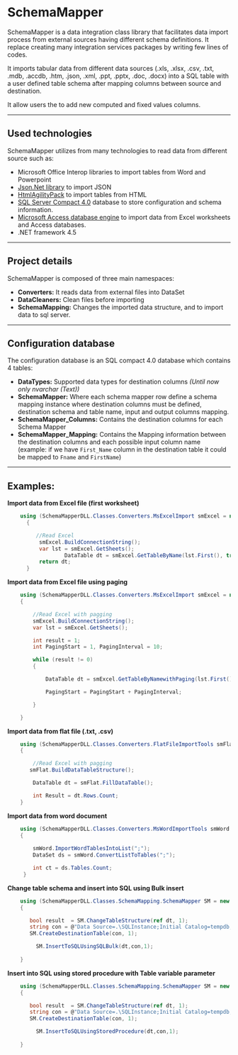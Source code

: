# SchemaMapper

SchemaMapper is a data integration class library that facilitates data import process from external sources having different schema definitions. It replace creating many integration services packages by writing few lines of codes.

It imports tabular data from different data sources (.xls, .xlsx, .csv, .txt, .mdb, .accdb, .htm, .json, .xml, .ppt, .pptx, .doc, .docx) into a SQL table with a user defined table schema after mapping columns between source and destination.

It allow users the to add new computed and fixed values columns.

------------------------

## Used technologies

SchemaMapper utilizes from many technologies to read data from different source such as:

- Microsoft Office Interop libraries to import tables from Word and Powerpoint
- [Json.Net library](https://www.newtonsoft.com/json/help/html/Introduction.htm) to import JSON
- [HtmlAgilityPack](https://html-agility-pack.net/) to import tables from HTML
- [SQL Server Compact 4.0](https://www.microsoft.com/en-us/download/details.aspx?id=17876) database to store configuration and schema information.
- [Microsoft Access database engine](https://www.microsoft.com/en-us/download/details.aspx?id=13255) to import data from Excel worksheets and Access databases. 
- .NET framework 4.5

------------------------

## Project details

SchemaMapper is composed of three main namespaces:

- **Converters:**  It reads data from external files into DataSet
- **DataCleaners:** Clean files before importing
- **SchemaMapping:** Changes the imported data structure, and to import data to sql server.

-------------------------

## Configuration database

The configuration database is an SQL compact 4.0 database which contains 4 tables:

- **DataTypes:** Supported data types for destination columns *(Until now only nvarchar (Text))*
- **SchemaMapper:** Where each schema mapper row define a schema mapping instance where destination columns must be defined, destination schema and table name, input and output columns mapping.
- **SchemaMapper_Columns:** Contains the destination columns for each Schema Mapper
- **SchemaMapper_Mapping:** Contains the Mapping information between the destination columns and each possible input column name (example: if we have `First_Name` column in the destination table it could be mapped to `Fname` and `FirstName`)

---------------------------

## Examples:

**Import data from Excel file (first worksheet)**

```cs
	using (SchemaMapperDLL.Classes.Converters.MsExcelImport smExcel = new SchemaMapperDLL.Classes.Converters.MsExcelImport(@"U:\Passwords.xlsx","",false))
	  {

		 //Read Excel
		  smExcel.BuildConnectionString();
		  var lst = smExcel.GetSheets();
                  DataTable dt = smExcel.GetTableByName(lst.First(), true, 0);
		  return dt;
	  }
```

**Import data from Excel file using paging**

```cs
	using (SchemaMapperDLL.Classes.Converters.MsExcelImport smExcel = new SchemaMapperDLL.Classes.Converters.MsExcelImport(@"U:\Passwords.xlsx", "", false))
	{

		//Read Excel with pagging
		smExcel.BuildConnectionString();
		var lst = smExcel.GetSheets();

		int result = 1;
		int PagingStart = 1, PagingInterval = 10;

		while (result != 0)
		{

			DataTable dt = smExcel.GetTableByNamewithPaging(lst.First(), PagingStart, PagingInterval, out result, true, 0);

			PagingStart = PagingStart + PagingInterval;

		}

	}
```

**Import data from flat file (.txt, .csv)**

```cs
	using (SchemaMapperDLL.Classes.Converters.FlatFileImportTools smFlat = new SchemaMapperDLL.Classes.Converters.FlatFileImportTools(@"U:\Passwords.csv",true,0))
	{

		//Read Excel with pagging
	   smFlat.BuildDataTableStructure();

		DataTable dt = smFlat.FillDataTable();

		int Result = dt.Rows.Count;
	}
```

**Import data from word document**

```cs
	using (SchemaMapperDLL.Classes.Converters.MsWordImportTools smWord = new SchemaMapperDLL.Classes.Converters.MsWordImportTools(@"U:\DocumentTable.docx", true, 0))
	{
		   
		smWord.ImportWordTablesIntoList(";");
		DataSet ds = smWord.ConvertListToTables(";");

		int ct = ds.Tables.Count;
	 }
```

**Change table schema and insert into SQL using Bulk insert**

```cs
	using (SchemaMapperDLL.Classes.SchemaMapping.SchemaMapper SM = new SchemaMapperDLL.Classes.SchemaMapping.SchemaMapper(confdb))
	{

	   bool result  = SM.ChangeTableStructure(ref dt, 1);
	   string con = @"Data Source=.\SQLInstance;Initial Catalog=tempdb;integrated security=SSPI;";
	   SM.CreateDestinationTable(con, 1);

		 SM.InsertToSQLUsingSQLBulk(dt,con,1);
		
	}
```

**Insert into SQL using stored procedure with Table variable parameter**


```cs
	using (SchemaMapperDLL.Classes.SchemaMapping.SchemaMapper SM = new SchemaMapperDLL.Classes.SchemaMapping.SchemaMapper(confdb))
	{

	   bool result  = SM.ChangeTableStructure(ref dt, 1);
	   string con = @"Data Source=.\SQLInstance;Initial Catalog=tempdb;integrated security=SSPI;";
	   SM.CreateDestinationTable(con, 1);

		 SM.InsertToSQLUsingStoredProcedure(dt,con,1);
		
	}
```
